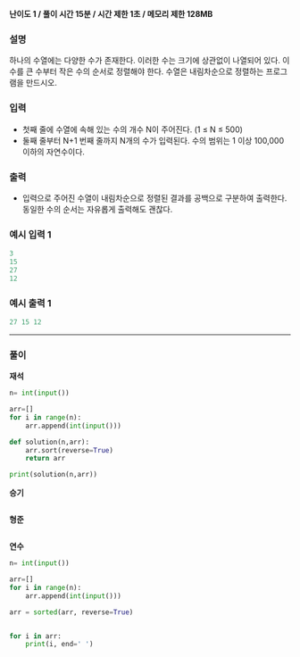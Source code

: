 **난이도 1   /  풀이 시간 15분   /  시간 제한 1초   /  메모리 제한 128MB**

### **설명**

하나의 수열에는 다양한 수가 존재한다. 이러한 수는 크기에 상관없이 나열되어 있다. 이 수를 큰 수부터 작은 수의 순서로 정렬해야 한다. 수열은 내림차순으로 정렬하는 프로그램을 만드시오.

### **입력**

- 첫째 줄에 수열에 속해 있는 수의 개수 N이 주어진다. (1 ≤ N ≤ 500)
- 둘째 줄부터 N+1 번째 줄까지 N개의 수가 입력된다. 수의 범위는 1 이상 100,000 이하의 자연수이다.

### **출력**

- 입력으로 주어진 수열이 내림차순으로 정렬된 결과를 공백으로 구분하여 출력한다. 동일한 수의 순서는 자유롭게 출력해도 괜찮다.

### **예시 입력 1**

```java
3
15
27
12
```

### **예시 출력 1**

```java
27 15 12
```

---

### **풀이**

**재석**

```python
n= int(input())

arr=[]
for i in range(n):
    arr.append(int(input()))

def solution(n,arr):
    arr.sort(reverse=True)
    return arr

print(solution(n,arr))
```

**승기**

```java

```

**형준**

```java

```

**연수**

```python
n= int(input())

arr=[]
for i in range(n):
    arr.append(int(input()))

arr = sorted(arr, reverse=True)


for i in arr:
    print(i, end=' ')


```
